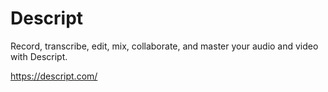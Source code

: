 # Descript
Record, transcribe, edit, mix, collaborate, and master your audio and video with Descript.

https://descript.com/
